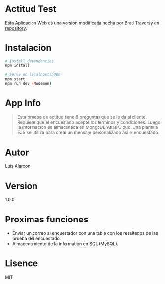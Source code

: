 # Actitud Test

Esta Aplicacion Web es una version modificada hecha por Brad Traversy en [repository](https://www.youtube.com/redirect?v=Gjk25N7WFkI&redir_token=lUDnhvylQhvg_yq-zJRR_Kiz_Dh8MTU0NDIzNzI5N0AxNTQ0MTUwODk3&q=https%3A%2F%2Fgithub.com%2Fbradtraversy%2Fmailchimp_newsletter&event=video_description).

# Instalacion

```sh
# Install dependencies
npm install

# Serve on localhost:5000
npm start
npm run dev (Nodemon)

```

# App Info

> Esta prueba de actitud tiene 8 preguntas que se le da al cliente. Requiere que el encuestado acepte los terminos y condiciones. Luego la informacion es almacenada en MongoDB Atlas Cloud. Una plantilla EJS se utiliza para crear un mensaje personalizado asi el encuestado.


# Autor

Luis Alarcon

# Version

1.0.0

# Proximas funciones

  - Enviar un correo al encuestador con una tabla con los resultados de las prueba del encuestado.
  - Almacenamiento de la information en SQL (MySQL).

# Lisence

MIT
